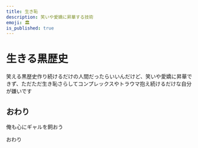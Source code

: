 ```yaml
---
title: 生き恥
description: 笑いや愛嬌に昇華する技術
emoji: 🏛️
is_published: true
---
```


# 生きる黒歴史

笑える黒歴史作り続けるだけの人間だったらいいんだけど、笑いや愛嬌に昇華できず、ただただ生き恥さらしてコンプレックスやトラウマ抱え続けるだけな自分が嫌いです

## おわり

俺も心にギャルを飼おう

おわり
